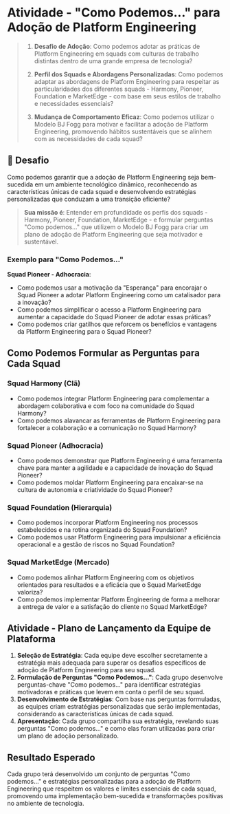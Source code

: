 # Atividade - "Como Podemos..." para Adoção de Platform Engineering

> 1. **Desafio de Adoção**: Como podemos adotar as práticas de Platform Engineering em squads com culturas de trabalho distintas dentro de uma grande empresa de tecnologia?
>
> 2. **Perfil dos Squads e Abordagens Personalizadas**: Como podemos adaptar as abordagens de Platform Engineering para respeitar as particularidades dos diferentes squads - Harmony, Pioneer, Foundation e MarketEdge - com base em seus estilos de trabalho e necessidades essenciais?
>
> 3. **Mudança de Comportamento Eficaz**: Como podemos utilizar o Modelo BJ Fogg para motivar e facilitar a adoção de Platform Engineering, promovendo hábitos sustentáveis que se alinhem com as necessidades de cada squad?

## 🚨 Desafio

Como podemos garantir que a adoção de Platform Engineering seja bem-sucedida em um ambiente tecnológico dinâmico, reconhecendo as características únicas de cada squad e desenvolvendo estratégias personalizadas que conduzam a uma transição eficiente?

> **Sua missão é**: Entender em profundidade os perfis dos squads - Harmony, Pioneer, Foundation, MarketEdge - e formular perguntas "Como podemos..." que utilizem o Modelo BJ Fogg para criar um plano de adoção de Platform Engineering que seja motivador e sustentável.

### Exemplo para "Como Podemos..."

**Squad Pioneer - Adhocracia**:

- Como podemos usar a motivação da "Esperança" para encorajar o Squad Pioneer a adotar Platform Engineering como um catalisador para a inovação?
- Como podemos simplificar o acesso a Platform Engineering para aumentar a capacidade do Squad Pioneer de adotar essas práticas?
- Como podemos criar gatilhos que reforcem os benefícios e vantagens da Platform Engineering para o Squad Pioneer?

## Como Podemos Formular as Perguntas para Cada Squad

### Squad Harmony (Clã)

- Como podemos integrar Platform Engineering para complementar a abordagem colaborativa e com foco na comunidade do Squad Harmony?
- Como podemos alavancar as ferramentas de Platform Engineering para fortalecer a colaboração e a comunicação no Squad Harmony?

### Squad Pioneer (Adhocracia)

- Como podemos demonstrar que Platform Engineering é uma ferramenta chave para manter a agilidade e a capacidade de inovação do Squad Pioneer?
- Como podemos moldar Platform Engineering para encaixar-se na cultura de autonomia e criatividade do Squad Pioneer?

### Squad Foundation (Hierarquia)

- Como podemos incorporar Platform Engineering nos processos estabelecidos e na rotina organizada do Squad Foundation?
- Como podemos usar Platform Engineering para impulsionar a eficiência operacional e a gestão de riscos no Squad Foundation?

### Squad MarketEdge (Mercado)

- Como podemos alinhar Platform Engineering com os objetivos orientados para resultados e a eficácia que o Squad MarketEdge valoriza?
- Como podemos implementar Platform Engineering de forma a melhorar a entrega de valor e a satisfação do cliente no Squad MarketEdge?

## Atividade - Plano de Lançamento da Equipe de Plataforma

1. **Seleção de Estratégia**: Cada equipe deve escolher secretamente a estratégia mais adequada para superar os desafios específicos de adoção de Platform Engineering para seu squad.
2. **Formulação de Perguntas "Como Podemos..."**: Cada grupo desenvolve perguntas-chave "Como podemos..." para identificar estratégias motivadoras e práticas que levem em conta o perfil de seu squad.
3. **Desenvolvimento de Estratégias**: Com base nas perguntas formuladas, as equipes criam estratégias personalizadas que serão implementadas, considerando as características únicas de cada squad.
4. **Apresentação**: Cada grupo compartilha sua estratégia, revelando suas perguntas "Como podemos..." e como elas foram utilizadas para criar um plano de adoção personalizado.

## Resultado Esperado

Cada grupo terá desenvolvido um conjunto de perguntas "Como podemos..." e estratégias personalizadas para a adoção de Platform Engineering que respeitem os valores e limites essenciais de cada squad, promovendo uma implementação bem-sucedida e transformações positivas no ambiente de tecnologia.

